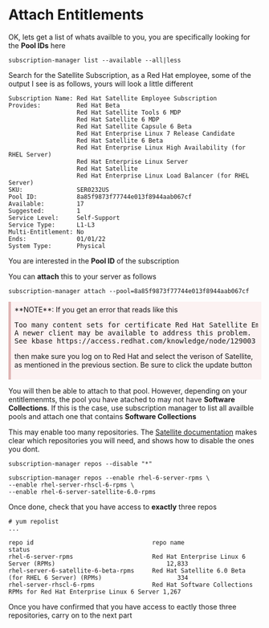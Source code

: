 <style>
div.warn {
    background-color: #fcf2f2;
    border-color: #dFb5b4;
    border-left: 5px solid #dfb5b4;
    padding: 0.5em;
    }
 </style>

# Attach Entitlements

OK, lets get a list of whats availble to you, you are specifically looking for the **Pool IDs** here

`subscription-manager list --available --all|less`

Search for the Satellite Subscription, as a Red Hat employee, some of the output I see is as follows, yours will look a little different

```
Subscription Name: Red Hat Satellite Employee Subscription
Provides:          Red Hat Beta
                   Red Hat Satellite Tools 6 MDP
                   Red Hat Satellite 6 MDP
                   Red Hat Satellite Capsule 6 Beta
                   Red Hat Enterprise Linux 7 Release Candidate
                   Red Hat Satellite 6 Beta
                   Red Hat Enterprise Linux High Availability (for RHEL Server)
                   Red Hat Enterprise Linux Server
                   Red Hat Satellite
                   Red Hat Enterprise Linux Load Balancer (for RHEL Server)
SKU:               SER0232US
Pool ID:           8a85f9873f77744e013f8944aab067cf
Available:         17
Suggested:         1
Service Level:     Self-Support
Service Type:      L1-L3
Multi-Entitlement: No
Ends:              01/01/22
System Type:       Physical
```

You are interested in
the **Pool ID** of the subscription

You can **attach** this to your server as follows

```subscription-manager attach --pool=8a85f9873f77744e013f8944aab067cf```

<div class=warn>**NOTE**:
If you get an error that reads like this

<pre>
Too many content sets for certificate Red Hat Satellite Employee Subscription.
A newer client may be available to address this problem.
See kbase https://access.redhat.com/knowledge/node/129003 for more information.
</pre>

then make sure you log on to Red Hat and select the verison of Satellite, as mentioned in the previous section. Be sure to click the update button
</div>

You will then be able to attach to that pool. However, depending on your entitlemenmts, the pool you have atached to may not have **Software Collections**. If this is the case, use subscription manager to list all availble pools and attach one that contains **Software Collections**



This may enable too many repositories. The [Satellite documentation](https://access.redhat.com/documentation/en-US/Red_Hat_Satellite/6.0/html-single/Installation_Guide/index.html#Installing_Red_Hat_Satellite) makes clear which repositories you will need, and shows how to disable the ones you dont.


```
subscription-manager repos --disable "*"

subscription-manager repos --enable rhel-6-server-rpms \
--enable rhel-server-rhscl-6-rpms \
--enable rhel-6-server-satellite-6.0-rpms
```

Once done, check that you have access to **exactly** three repos

```
# yum repolist
...

repo id                                 repo name                                                              status
rhel-6-server-rpms                      Red Hat Enterprise Linux 6 Server (RPMs)                               12,833
rhel-server-6-satellite-6-beta-rpms     Red Hat Satellite 6.0 Beta (for RHEL 6 Server) (RPMs)                     334
rhel-server-rhscl-6-rpms                Red Hat Software Collections RPMs for Red Hat Enterprise Linux 6 Server 1,267
```

Once you have confirmed that you have access to eactly those three repositories, carry on to the next part
